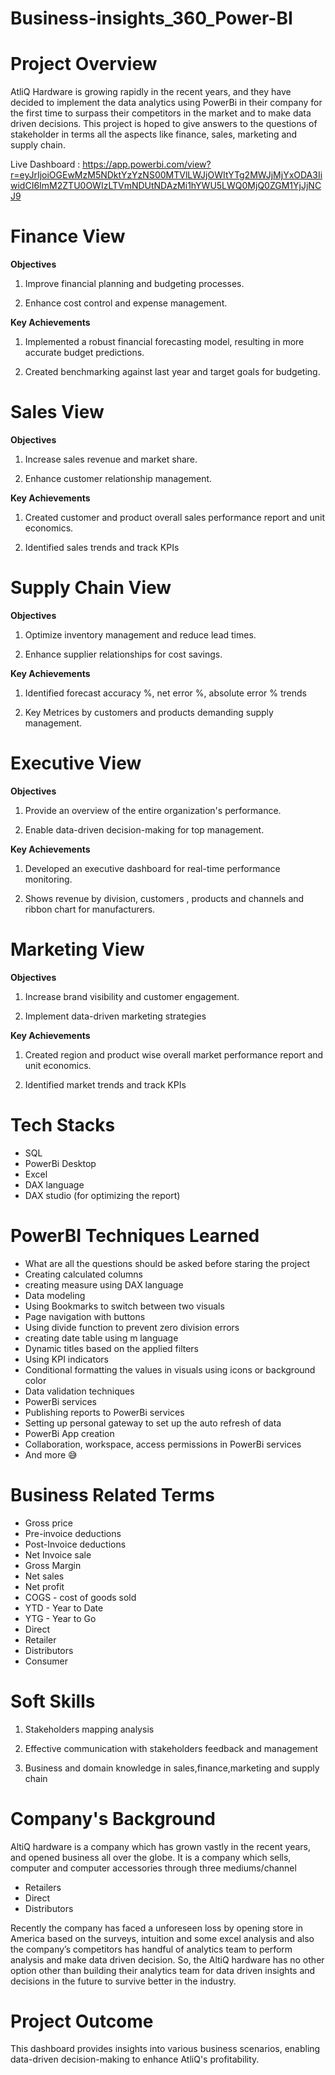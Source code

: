 # Business-insights_360_Power-BI

# Project Overview

AtliQ Hardware is growing rapidly in the recent years, and they have decided to implement the data analytics using PowerBi in their company for the first time to surpass their competitors in the market and to make data driven decisions. This project is hoped to give answers to the questions of stakeholder in terms all the aspects like finance, sales, marketing and supply chain.

Live Dashboard : https://app.powerbi.com/view?r=eyJrIjoiOGEwMzM5NDktYzYzNS00MTVlLWJjOWItYTg2MWJjMjYxODA3IiwidCI6ImM2ZTU0OWIzLTVmNDUtNDAzMi1hYWU5LWQ0MjQ0ZGM1YjJjNCJ9

# Finance View
**Objectives**

1. Improve financial planning and budgeting processes.

2. Enhance cost control and expense management.

**Key Achievements**

1. Implemented a robust financial forecasting model, resulting in more accurate budget predictions.
  
2. Created benchmarking against last year and target goals for budgeting.

# Sales View
**Objectives**

1. Increase sales revenue and market share.

2. Enhance customer relationship management.

**Key Achievements**

1. Created customer and product overall sales performance report and unit economics.

2. Identified sales trends and track KPIs

# Supply Chain View
**Objectives**

1. Optimize inventory management and reduce lead times.

2. Enhance supplier relationships for cost savings.

**Key Achievements**

1. Identified forecast accuracy %, net error %, absolute error % trends

2. Key Metrices by customers and products demanding supply management.

# Executive View
**Objectives**

1. Provide an overview of the entire organization's performance.

2. Enable data-driven decision-making for top management.

**Key Achievements**

1. Developed an executive dashboard for real-time performance monitoring.

2. Shows revenue by division, customers , products and channels and ribbon chart for manufacturers.

# Marketing View
**Objectives**

1. Increase brand visibility and customer engagement.

2. Implement data-driven marketing strategies

**Key Achievements**

1. Created region and product wise overall market performance report and unit economics.

2. Identified market trends and track KPIs




# Tech Stacks

- SQL
- PowerBi Desktop
- Excel
- DAX language
- DAX studio (for optimizing the report)

# PowerBI Techniques Learned

- What are all the questions should be asked before staring the project
- Creating calculated columns
- creating measure using DAX language
- Data modeling
- Using Bookmarks to switch between two visuals
- Page navigation with buttons
- Using divide function to prevent zero division errors
- creating date table using m language
- Dynamic titles based on the applied filters
- Using KPI indicators
- Conditional formatting the values in visuals using icons or background color
- Data validation techniques
- PowerBi services
- Publishing reports to PowerBi services
- Setting up personal gateway to set up the auto refresh of data
- PowerBi App creation
- Collaboration, workspace, access permissions in PowerBi services
- And more 😅

# Business Related Terms

- Gross price
- Pre-invoice deductions
- Post-Invoice deductions
- Net Invoice sale
- Gross Margin
- Net sales
- Net profit
- COGS - cost of goods sold
- YTD - Year to Date
- YTG - Year to Go
- Direct
- Retailer
- Distributors
- Consumer

# Soft Skills

1. Stakeholders mapping analysis
   
2. Effective communication with stakeholders feedback and management

3. Business and domain knowledge in sales,finance,marketing and supply chain

# Company's Background

AltiQ hardware is a company which has grown vastly in the recent years, and opened business all over the globe. It is a company which sells, computer and computer accessories through three mediums/channel

- Retailers
- Direct
- Distributors

Recently the company has faced a unforeseen loss by opening store in America based on the surveys, intuition and some excel analysis and also the company’s competitors has handful of analytics team to perform analysis and make data driven decision. So, the AltiQ hardware has no other option other than building their analytics team for data driven insights and decisions in the future to survive better in the industry.

# Project Outcome

This dashboard provides insights into various business scenarios, enabling data-driven decision-making to enhance AtliQ's profitability.
